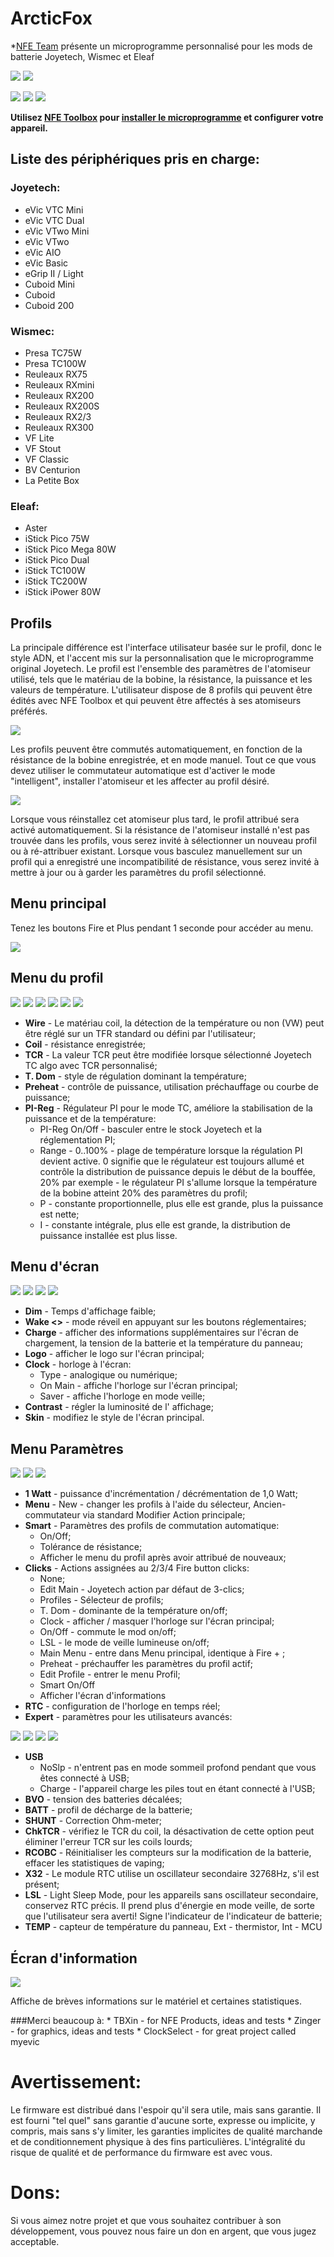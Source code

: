 # ArcticFox
*[NFE Team](http://nfeteam.org) présente un microprogramme personnalisé pour les mods de batterie Joyetech, Wismec et Eleaf

![](http://i.imgur.com/JP4KC8A.png)
![](http://i.imgur.com/E1e7cs1.png)

![](http://i.imgur.com/kYJcp6I.png)
![](http://i.imgur.com/TnqNYK1.png)
![](http://i.imgur.com/0XTV9xD.png)

**Utilisez [NFE Toolbox](https://github.com/TBXin/NFirmwareEditor/releases) pour [installer le microprogramme](https://github.com/maelstrom2001/ArcticFox/wiki/How-to-install) et configurer votre appareil.**

## Liste des périphériques pris en charge:
### Joyetech:
* eVic VTC Mini
* eVic VTC Dual
* eVic VTwo Mini
* eVic VTwo
* eVic AIO
* eVic Basic
* eGrip II / Light
* Cuboid Mini
* Cuboid
* Cuboid 200

### Wismec:
* Presa TC75W
* Presa TC100W
* Reuleaux RX75
* Reuleaux RXmini
* Reuleaux RX200
* Reuleaux RX200S
* Reuleaux RX2/3
* Reuleaux RX300
* VF Lite
* VF Stout
* VF Classic
* BV Centurion
* La Petite Box

### Eleaf:
* Aster
* iStick Pico 75W
* iStick Pico Mega 80W
* iStick Pico Dual
* iStick TC100W
* iStick TC200W
* iStick iPower 80W

## Profils
La principale différence est l'interface utilisateur basée sur le profil, donc le style ADN, 
et l'accent mis sur la personnalisation que le microprogramme original Joyetech. 
Le profil est l'ensemble des paramètres de l'atomiseur utilisé, tels que le matériau de la bobine, la résistance, 
la puissance et les valeurs de température. 
L'utilisateur dispose de 8 profils qui peuvent être édités avec NFE Toolbox et qui peuvent être affectés à ses atomiseurs préférés.

![](http://i.imgur.com/UjtY7Ir.png)

Les profils peuvent être commutés automatiquement, en fonction de la résistance de la bobine enregistrée, et en mode manuel. 
Tout ce que vous devez utiliser le commutateur automatique est d'activer le mode "intelligent", installer l'atomiseur et les affecter au profil désiré.

![](http://i.imgur.com/fadryzQ.png)

Lorsque vous réinstallez cet atomiseur plus tard, le profil attribué sera activé automatiquement. 
Si la résistance de l'atomiseur installé n'est pas trouvée dans les profils, vous serez invité à sélectionner un nouveau profil ou à ré-attribuer existant. 
Lorsque vous basculez manuellement sur un profil qui a enregistré une incompatibilité de résistance, 
vous serez invité à mettre à jour ou à garder les paramètres du profil sélectionné.

## Menu principal

Tenez les boutons Fire et Plus pendant 1 seconde pour accéder au menu.

![](http://i.imgur.com/XSWOLDJ.png)

## Menu du profil

![](http://i.imgur.com/HOO0KiF.png) ![](http://i.imgur.com/2UPcLHy.png) ![](http://i.imgur.com/yNH5crk.png) ![](http://i.imgur.com/kc0PYf7.png) ![](http://i.imgur.com/CNzn7vQ.png) ![](http://i.imgur.com/3MHoldt.png)

* **Wire** - Le matériau coil, la détection de la température ou non (VW) peut être réglé sur un TFR standard ou défini par l'utilisateur;
* **Coil** - résistance enregistrée;
* **TCR** - La valeur TCR peut être modifiée lorsque sélectionné Joyetech TC algo avec TCR personnalisé;
* **T. Dom** - style de régulation dominant la température;
* **Preheat** - contrôle de puissance, utilisation préchauffage ou courbe de puissance;
* **PI-Reg** - Régulateur PI pour le mode TC, améliore la stabilisation de la puissance et de la température:
     - PI-Reg On/Off - basculer entre le stock Joyetech et la réglementation PI;
     - Range - 0..100% - plage de température lorsque la régulation PI devient active. 0 signifie que le régulateur est toujours allumé et contrôle la distribution de puissance depuis le début de la bouffée, 20% par exemple - le régulateur PI s'allume lorsque la température de la bobine atteint 20% des paramètres du profil;
     - P - constante proportionnelle, plus elle est grande, plus la puissance est nette;
     - I - constante intégrale, plus elle est grande, la distribution de puissance installée est plus lisse.

## Menu d'écran

![](http://i.imgur.com/6jddZL9.png) ![](http://i.imgur.com/3fRgkGN.png) ![](http://i.imgur.com/FmVjNro.png) ![](http://i.imgur.com/2UYldpC.png)

* **Dim** - Temps d'affichage faible;
* **Wake <>** - mode réveil en appuyant sur les boutons réglementaires;
* **Charge** - afficher des informations supplémentaires sur l'écran de chargement, la tension de la batterie et la température du panneau;
* **Logo** - afficher le logo sur l'écran principal;
* **Clock** - horloge à l'écran:
     - Type - analogique ou numérique;
     - On Main - affiche l'horloge sur l'écran principal;
     - Saver - affiche l'horloge en mode veille;
* **Contrast** - régler la luminosité de l' affichage;
* **Skin** - modifiez le style de l'écran principal.

## Menu Paramètres

![](http://i.imgur.com/aDuSk3n.png) ![](http://i.imgur.com/3JeWUqf.png) ![](http://i.imgur.com/8V1VCeo.png)

* **1 Watt** - puissance d'incrémentation / décrémentation de 1,0 Watt;
* **Menu** - New -  changer les profils à l'aide du sélecteur, Ancien-commutateur via standard Modifier Action principale;
* **Smart** - Paramètres des profils de commutation automatique:
     - On/Off;
     - Tolérance de résistance;
     - Afficher le menu du profil après avoir attribué de nouveaux;
* **Clicks** - Actions assignées au 2/3/4 Fire button clicks:
     - None;
     - Edit Main - Joyetech action par défaut de 3-clics;
     - Profiles - Sélecteur de profils;
     - T. Dom - dominante de la température on/off;
     - Clock - afficher / masquer l'horloge sur l'écran principal;
     - On/Off - commute le mod on/off;
     - LSL - le mode de veille lumineuse on/off;
     - Main Menu - entre dans Menu principal, identique à Fire + ;
     - Preheat - préchauffer les paramètres du profil actif;
     - Edit Profile - entrer le menu Profil;
     - Smart On/Off
     - Afficher l'écran d'informations
* **RTC** - configuration de l'horloge en temps réel;
* **Expert** - paramètres pour les utilisateurs avancés:

![](http://i.imgur.com/UZBrHjJ.png) ![](http://i.imgur.com/7fT0pNi.png) ![](http://i.imgur.com/edejq3z.png) ![](http://i.imgur.com/FoH1vaE.png)

* **USB**
     - NoSlp - n'entrent pas en mode sommeil profond pendant que vous êtes connecté à USB;
     - Charge -  l'appareil charge les piles tout en étant connecté à l'USB;
* **BVO** - tension des batteries décalées;
* **BATT** - profil de décharge de la batterie;
* **SHUNT** - Correction Ohm-meter;
* **ChkTCR** - vérifiez le TCR du coil, la désactivation de cette option peut éliminer l'erreur TCR sur les coils lourds;
* **RCOBC** - Réinitialiser les compteurs sur la modification de la batterie, effacer les statistiques de vaping;
* **X32** - Le module RTC utilise un oscillateur secondaire 32768Hz, s'il est présent;
* **LSL** - Light Sleep Mode, pour les appareils sans oscillateur secondaire, conservez RTC précis. Il prend plus d'énergie en mode veille, de sorte que l'utilisateur sera averti! Signe l'indicateur de l'indicateur de batterie;
* **TEMP** - capteur de température du panneau, Ext - thermistor, Int - MCU


## Écran d'information
![](http://i.imgur.com/2QoKfkX.png)

Affiche de brèves informations sur le matériel et certaines statistiques.

###Merci beaucoup à:
     * TBXin - for NFE Products, ideas and tests
     * Zinger - for graphics, ideas and tests
     * ClockSelect - for great project called myevic

# Avertissement:

Le firmware est distribué dans l'espoir qu'il sera utile, mais sans garantie. Il est fourni "tel quel" sans garantie d'aucune sorte, expresse ou implicite, y compris, mais sans s'y limiter, les garanties implicites de qualité marchande et de conditionnement physique à des fins particulières. L'intégralité du risque de qualité et de performance du firmware est avec vous.

# Dons:
Si vous aimez notre projet et que vous souhaitez contribuer à son développement, vous pouvez nous faire un don en argent, que vous jugez acceptable.

